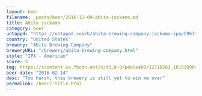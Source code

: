 ```yaml
---
layout: beer
filename: _posts/beer/2016-11-09-abita-jockamo.md
title: Abita jockamo
category: beer
untappd: "https://untappd.com/b/abita-brewing-company-jockamo-ipa/5963"
country: "United States"
brewery: "Abita Brewing Company"
breweryURL: "/brewery/abita-brewing-company.html"
style: "IPA - American"
score: 5
img: https://scontent.xx.fbcdn.net/v/t1.0-0/p480x480/12718283_10153890416898745_6096850790027178927_n.jpg?oh=7359c9cf98f20c8c63bf75f6c5557e09&oe=5B212746
beer-date: "2016-02-14"
desc: "Too harsh, this brewery is still yet to win me over"
permalink: /beer/:title.html
---
```

